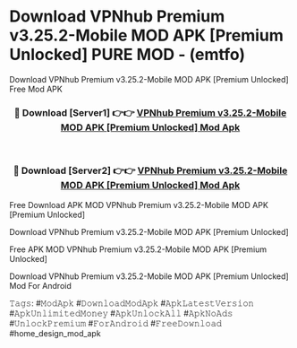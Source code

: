 # Download VPNhub Premium v3.25.2-Mobile MOD APK [Premium Unlocked] PURE MOD - (emtfo)
Download VPNhub Premium v3.25.2-Mobile MOD APK [Premium Unlocked] Free Mod APK

<div align="center">
<h3>🔴 Download [Server1] 👉👉 <a href="https://apk-comot.site?title=VPNhub_Premium_v3.25.2-Mobile_MOD_APK_[Premium_Unlocked]">VPNhub Premium v3.25.2-Mobile MOD APK [Premium Unlocked] Mod Apk</a></h3><br>

<h3>🔴 Download [Server2] 👉👉 <a href="https://apk-comot.site?title=VPNhub_Premium_v3.25.2-Mobile_MOD_APK_[Premium_Unlocked]">VPNhub Premium v3.25.2-Mobile MOD APK [Premium Unlocked] Mod Apk</a></h3>
</div>


Free Download APK MOD VPNhub Premium v3.25.2-Mobile MOD APK [Premium Unlocked]

Download VPNhub Premium v3.25.2-Mobile MOD APK [Premium Unlocked] 

Free APK MOD VPNhub Premium v3.25.2-Mobile MOD APK [Premium Unlocked] 

Download VPNhub Premium v3.25.2-Mobile MOD APK [Premium Unlocked] Mod For Android

𝚃𝚊𝚐𝚜: #𝙼𝚘𝚍𝙰𝚙𝚔 #𝙳𝚘𝚠𝚗𝚕𝚘𝚊𝚍𝙼𝚘𝚍𝙰𝚙𝚔 #𝙰𝚙𝚔𝙻𝚊𝚝𝚎𝚜𝚝𝚅𝚎𝚛𝚜𝚒𝚘𝚗 #𝙰𝚙𝚔𝚄𝚗𝚕𝚒𝚖𝚒𝚝𝚎𝚍𝙼𝚘𝚗𝚎𝚢 #𝙰𝚙𝚔𝚄𝚗𝚕𝚘𝚌𝚔𝙰𝚕𝚕 #𝙰𝚙𝚔𝙽𝚘𝙰𝚍𝚜 #𝚄𝚗𝚕𝚘𝚌𝚔𝙿𝚛𝚎𝚖𝚒𝚞𝚖 #𝙵𝚘𝚛𝙰𝚗𝚍𝚛𝚘𝚒𝚍 #𝙵𝚛𝚎𝚎𝙳𝚘𝚠𝚗𝚕𝚘𝚊𝚍 #home_design_mod_apk